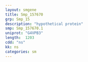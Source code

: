 ```yaml
---
layout: smgene
title: Smp_157670
grp: Smp_15
description: "hypothetical protein"
smp: Smp_157670.1
uniprot: "G4VPB3"
length:  1203
cdd: "ns"
kk: ns
categories: sm
---
```

